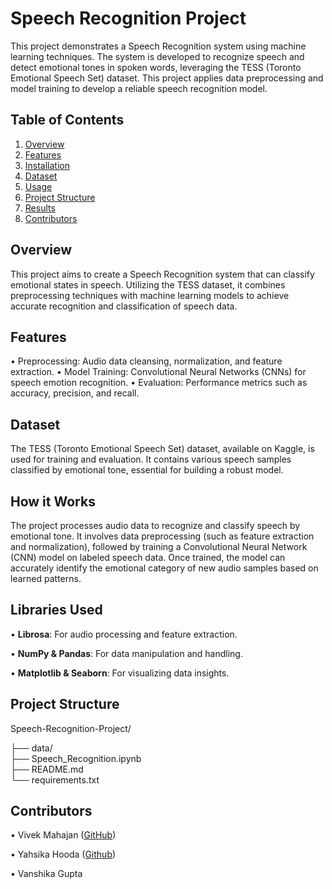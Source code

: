 # Speech Recognition Project
This project demonstrates a Speech Recognition system using machine learning techniques. The system is developed to recognize speech and detect emotional tones in spoken words, leveraging the TESS (Toronto Emotional Speech Set) dataset. This project applies data preprocessing and model training to develop a reliable speech recognition model.

## Table of Contents
1. [Overview](#overview)
2. [Features](#features)
3. [Installation](#installation)
4. [Dataset](#dataset)
5. [Usage](#usage)
6. [Project Structure](#project-structure)
7. [Results](#results)
8. [Contributors](#contributors)


## **Overview**

This project aims to create a Speech Recognition system that can classify emotional states in speech. Utilizing the TESS dataset, it combines preprocessing techniques with machine learning models to achieve accurate recognition and classification of speech data.

## **Features**

• Preprocessing: Audio data cleansing, normalization, and feature extraction.
• Model Training: Convolutional Neural Networks (CNNs) for speech emotion recognition.
• Evaluation: Performance metrics such as accuracy, precision, and recall.

## **Dataset**

The TESS (Toronto Emotional Speech Set) dataset, available on Kaggle, is used for training and evaluation. It contains various speech samples classified by emotional tone, essential for building a robust model.

## **How it Works**

The project processes audio data to recognize and classify speech by emotional tone. It involves data preprocessing (such as feature extraction and normalization), followed by training a Convolutional Neural Network (CNN) model on labeled speech data. Once trained, the model can accurately identify the emotional category of new audio samples based on learned patterns.

## **Libraries Used**

• **Librosa**: For audio processing and feature extraction.

• **NumPy & Pandas**: For data manipulation and handling.

• **Matplotlib & Seaborn**: For visualizing data insights.

## **Project Structure**

Speech-Recognition-Project/

├── data/                     
├── Speech_Recognition.ipynb   
├── README.md                  
└── requirements.txt       

## **Contributors**
• Vivek Mahajan ([GitHub](https://github.com/VivekMahajan1458))

• Yahsika Hooda ([Github](https://github.com/hoodayashika))

• Vanshika Gupta
